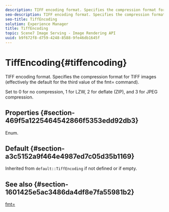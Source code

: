 ```yaml
---
description: TIFF encoding format. Specifies the compression format for TIFF images (effectively the default for the third value of the fmt= command).
seo-description: TIFF encoding format. Specifies the compression format for TIFF images (effectively the default for the third value of the fmt= command).
seo-title: TiffEncoding
solution: Experience Manager
title: TiffEncoding
topic: Scene7 Image Serving - Image Rendering API
uuid: b9f672f8-d759-4248-8588-9fe46db1645f
---
```


# TiffEncoding{#tiffencoding}

TIFF encoding format. Specifies the compression format for TIFF images (effectively the default for the third value of the fmt= command).

Set to 0 for no compression, 1 for LZW, 2 for deflate (ZIP), and 3 for JPEG compression.

## Properties {#section-469f5a1225464542866f5353edd92db3}

Enum.

## Default {#section-a3c5152a9f464e4987ed7c05d35b1169}

Inherited from `default::TiffEncoding` if not defined or if empty.

## See also {#section-1601425e5ac3486da4df8e7fa55981b2}

[fmt=](../../../../../ir-api/http-protocol/image-rendering-api-ref/c-ir-http-protocol-ref/c-ir-http-protocol-command-reference/r-ir-fmt.md#reference-4c743f67d56b47c5b774fcc900ff758c) 
